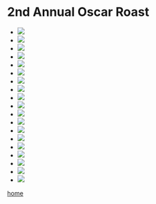 # 2nd Annual Oscar Roast

<ul>
	<li><img src="https://i.imgur.com/fALP9X3.jpg"></li>
	<li><img src="https://i.imgur.com/6wzVdQl.jpg"></li>
	<li><img src="https://i.imgur.com/fV0xoO8.jpg"></li>
	<li><img src="https://i.imgur.com/kfH60Dy.jpg"></li>
	<li><img src="https://i.imgur.com/2OvZk0M.jpg"></li>
	<li><img src="https://i.imgur.com/znk3j8w.jpg"></li>
	<li><img src="https://i.imgur.com/h6bPe1K.jpg"></li>
	<li><img src="https://i.imgur.com/EaHXXaC.jpg"></li>
	<li><img src="https://i.imgur.com/He9HpGd.jpg"></li>
	<li><img src="https://i.imgur.com/H1CpQiA.jpg"></li>
	<li><img src="https://i.imgur.com/qQGJ5HJ.jpg"></li>
	<li><img src="https://i.imgur.com/nqrj2dL.jpg"></li>
	<li><img src="https://i.imgur.com/qzwMZ9y.jpg"></li>
	<li><img src="https://i.imgur.com/R2InwEL.jpg"></li>
	<li><img src="https://i.imgur.com/1tRzWs9.jpg"></li>
	<li><img src="https://i.imgur.com/dJDsmLz.jpg"></li>
	<li><img src="https://i.imgur.com/2dMVIu6.jpg"></li>
	<li><img src="https://i.imgur.com/PoWXyGQ.jpg"></li>
	<li><img src="https://i.imgur.com/uzKlR7U.jpg"></li>
</ul>

[home](https://www.jaywhangmakes.com)